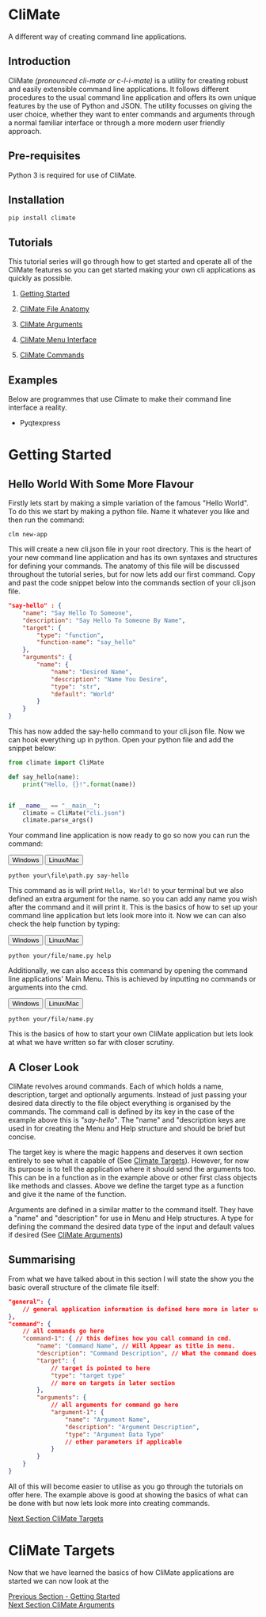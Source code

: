 <link rel="stylesheet" src="docs/styles/styles.css">

# CliMate
A different way of creating command line applications.

## Introduction

CliMate *(pronounced cli-mate or c-l-i-mate)* is a utility for creating robust and easily extensible command line applications. It follows different procedures to the usual command line application and offers its own unique features by the use of Python and JSON. The utility focusses on giving the user choice, whether they want to enter commands and arguments through a normal familiar interface or through a more modern user friendly approach.

## Pre-requisites

Python 3 is required for use of CliMate.

## Installation

```pip install climate```

## Tutorials

This tutorial series will go through how to get started and operate all of the CliMate features so you can get started making your own cli applications as quickly as possible.

1. [Getting Started](docs/getting-started.md)

2. [CliMate File Anatomy](docs/climate-file.md)


3. [CliMate Arguments](docs/general-arguments.md)

4. [CliMate Menu Interface](docs/climate-menu.md)
6. [CliMate Commands](docs/climate-commands.md)

## Examples

Below are programmes that use Climate to make their command line interface a reality.

- Pyqtexpress

<link rel="stylesheet" href="assets/styles/styles.css">

# Getting Started

## Hello World With Some More Flavour
Firstly lets start by making a simple variation of the famous "Hello World". To do this we start by making a python file. Name it whatever you like and then run the command:

```
clm new-app
```
This will create a new cli.json file in your root directory. This is the heart of your new command line application and has its own syntaxes and structures for defining your commands. The anatomy of this file will be discussed throughout the tutorial series, but for now lets add our first command. Copy and past the code snippet below into the commands section of your cli.json file.

``` json
"say-hello" : {
    "name": "Say Hello To Someone",
    "description": "Say Hello To Someone By Name",
    "target": {
        "type": "function",
        "function-name": "say_hello"
    },
    "arguments": {
        "name": {
            "name": "Desired Name",
            "description": "Name You Desire",
            "type": "str",
            "default": "World"
        }
    }
}
```
This has now added the say-hello command to your cli.json file. Now we can hook everything up in python. Open your python file and add the snippet below:
``` python
from climate import CliMate

def say_hello(name):
    print("Hello, {}!".format(name))


if __name__ == "__main__":
    climate = CliMate("cli.json")
    climate.parse_args()
```
Your command line application is now ready to go so now you can run the command:
<div class= "os-toggle">
    <button type="button" class="windows-button toggled">Windows</button>
    <button type="button" class="unix-button">Linux/Mac</button>

    python your\file\path.py say-hello

</button>

This command as is will print `Hello, World!` to your terminal but we also defined an extra argument for the name. so you can add any name you wish after the command and it will print it. This is the basics of how to set up your command line application but lets look more into it. Now we can can also check the help function by typing:

<div class= "os-toggle">
    <button type="button" class="windows-button toggled">Windows</button>
    <button type="button" class="unix-button">Linux/Mac</button>

    python your/file/name.py help
</button>

Additionally, we can also access this command by opening the command line applications' Main Menu. This is achieved by inputting no commands or arguments into the cmd.
<div class= "os-toggle">
    <button type="button" class="windows-button toggled">Windows</button>
    <button type="button" class="unix-button">Linux/Mac</button>

    python your/file/name.py
</button>

This is the basics of how to start your own CliMate application but lets look at what we have written so far with closer scrutiny.

## A Closer Look

CliMate revolves around commands. Each of which holds a name, description, target and optionally arguments. Instead of just passing your desired data directly to the file object everything is organised by the commands. The command call is defined by its key in the case of the example above this is *"say-hello"*. The "name" and "description keys are used in for creating the Menu and Help structure and should be brief but concise.

The target key is where the magic happens and deserves it own section entirely to see what it capable of (See [Climate Targets](climate-targets.md)). However, for now its purpose is to tell the application where it should send the arguments too. This can be in a function as in the example above or other first class objects like methods and classes. Above we define the target type as a function and give it the name of the function.

Arguments are defined in a similar matter to the command itself. They have a "name" and "description" for use in Menu and Help structures. A type for defining the command the desired data type of the input and default values if desired (See [CliMate Arguments](climate-arguments.md))

## Summarising

From what we have talked about in this section I will state the show you the basic overall structure of the climate file itself:

``` json
"general": {
    // general application information is defined here more in later sections.
},
"command": {
    // all commands go here
    "command-1": { // this defines how you call command in cmd.
        "name": "Command Name", // Will Appear as title in menu.
        "description": "Command Description", // What the command does
        "target": {
            // target is pointed to here
            "type": "target type"
            // more on targets in later section
        },
        "arguments": {
            // all arguments for command go here
            "argument-1": {
                "name": "Argument Name",
                "description": "Argument Description",
                "type": "Argument Data Type"
                // other parameters if applicable
            }
        }
    }
}
```
All of this will become easier to utilise as you go through the tutorials on offer here. The example above is good at showing the basics of what can be done with but now lets look more into creating commands.

<div class="navigation-buttons">
    <div class="right-button">
        <a href="./climate-targets.md">Next Section CliMate Targets</a>
    </div>
</div>

<link rel="stylesheet" href="assets/styles/styles.css">

# CliMate Targets

Now that we have learned the basics of how CliMate applications are started we can now look at the



<div class="navigation-buttons">
    <div class="left-button">
        <a href="./getting-started.md">Previous Section - Getting Started</a>
    </div>
    <div class="right-button">
        <a href="./climate-arguments.md">Next Section CliMate Arguments</a>
    </div>
</div>

